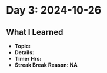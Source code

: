 # Day 3: 2024-10-26

## What I Learned
- **Topic:**
- **Details:**
- **Timer Hrs:**
- **Streak Break Reason: NA**